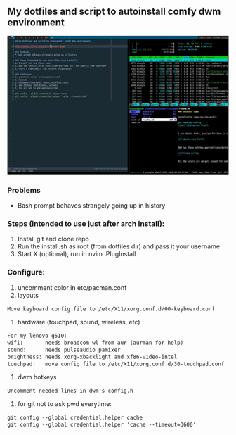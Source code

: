 ## My dotfiles and script to autoinstall comfy dwm environment

![Screenshot of my setup](screenshot.jpg)

### Problems
* Bash prompt behaves strangely going up in history

### Steps (intended to use just after arch install):
1. Install git and clone repo
1. Run the install.sh as root (from dotfiles dir) and pass it your username
1. Start X (optional), run in nvim :PlugInstall

### Configure:
1. uncomment color in etc/pacman.conf
1. layouts
```
Move keyboard config file to /etc/X11/xorg.conf.d/00-keyboard.conf
```
1. hardware (touchpad, sound, wireless, etc)
```
For my lenovo g510:
wifi:       needs broadcom-wl from aur (aurman for help)
sound:      needs pulseaudio pamixer
brightness: needs xorg-xbacklight and xf86-video-intel
touchpad:   move config file to /etc/X11/xorg.conf.d/30-touchpad.conf
```
1. dwm hotkeys
```
Uncomment needed lines in dwm's config.h
```
1. for git not to ask pwd everytime:
```
git config --global credential.helper cache
git config --global credential.helper 'cache --timeout=3600'
```
